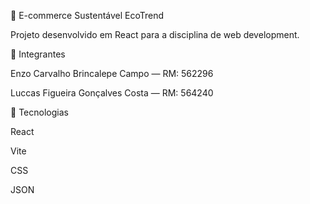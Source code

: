 🌱 E-commerce Sustentável EcoTrend

Projeto desenvolvido em React para a disciplina de web development.

👥 Integrantes

Enzo Carvalho Brincalepe Campo — RM: 562296

Luccas Figueira Gonçalves Costa — RM: 564240


🚀 Tecnologias

React

Vite 

CSS 

JSON 
